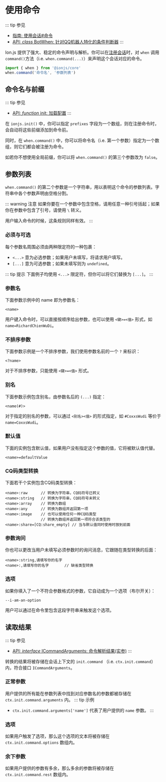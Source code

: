 # 使用命令
::: tip 参见
- [指南: 使用会话#命令](using-sessions.html#命令)
- [API: *class* BotWhen: 针对QQ机器人特化的条件判断器](/api/classes.html#botwhen)
:::

Ion.js 提供了强大、稳定的命令声明与解析。你可以在[注册会话](using-sessions.html)时，对 `when` 调用 `command()`方法（i.e. `when.command(...)`）来声明这个会话对应的命令。
```js {2}
import { when } from '@ionjs/core'
when.command('命令名', '参数列表')
```

## 命令名与前缀
::: tip 参见
- [API: *function* init: 加载配置](/api/functions.html#init)
:::

在 `ionjs.init()` 中，你可以指定 `prefixes` 字段为一个数组，则在注册命令时，会自动将这些前缀添加到命令前。

同时，在 `when.command()` 中，你可以将命令名（i.e. 第一个参数）指定为一个数组，则它们都会被注册为命令。

如若你不想使用全局前缀，你可以将 `when.command()` 的第三个参数改为 `false`。

## 参数列表
`when.command()` 的第二个参数是一个字符串，用以表明这个命令的参数列表。字符串中各个参数声明由空格分割。

::: warning 注意
如果你要在一个参数中包含空格，请用任意一种引号括起；如果你在参数中包含了引号，请使用 `\` 转义。

用户输入命令的时候，这条规则同样有效。
:::

### 必须与可选
每个参数名周围必须由两种限定符的一种包裹：
- `<...>` 意为必选参数；如果用户未填写，将请求用户填写。
- `[...]` 意为可选参数；如果未填写则为 `undefined`。

::: tip 提示
下面例子均使用 `<...>` 限定符，但你可以将它们替换为 `[...]`。
:::

### 参数名
下面参数示例中的 name 即为参数名：
```
<name>
```
用户键入命令时，可以直接按顺序给出参数，也可以使用 `<键>=<值>` 形式，如 `name=RichardChienWuDi`。

### 不排序参数
下面参数示例是一个不排序参数，我们使用参数名前的一个 `?` 来标识：
```
<?name>
```
对于不排序参数，只能使用 `<键>=<值>` 形式。

### 别名
下面参数示例包含别名，由参数名后的 `(...)` 指定：
```
<name(#)>
```
对于指定的别名的参数，可以通过 `<别名><值>` 的形式指定，如 `#CoxxsWudi` 等价于 `name=CoxxsWudi`。

### 默认值
下面的实例包含默认值，如果用户没有指定这个参数的值，它将被默认值代替。
```
<name>=defaultValue
```

### CQ码类型转换
下面若干个实例包含CQ码类型转换：
```
<name>:raw      // 转换为字符串，CQ码符号已转义
<name>:string   // 转换为字符串，CQ码符号未转义
<name>:array    // 转换为数组
<name>:any      // 转换为数组并返回第一项
<name>:image    // 也可以使用任何一种CQ码类型
                // 转换为数组并返回第一项符合该类型的
<name>:share=[CQ:share_empty] // 当与默认值同时使用时放到前面
```

### 参数询问
你也可以更改当用户未填写必须参数时的询问消息，它跟随在类型转换的后面：
```
<name>:string,请填写你的名字
<name>:,请填写你的名字       // 缺省类型转换
```

### 选项
如果你填入了一个不符合参数格式的参数，它自动成为一个选项（布尔开关）：
```
--i-am-an-option
```
用户可以通过在命令里包含这段字符串来触发这个选项。

## 读取结果
::: tip 参见
- [API: *interface* ICommandArguments: 命令解析结果(实参)](/api/interfaces.html#icommandarguments)
:::

转换的结果将被存储在会话上下文的 `init.command` （i.e. `ctx.init.command`）内，符合接口 `ICommandArguments`。

### 正常参数
用户提供的所有能在参数列表中找到对应参数名的参数都被存储在 `ctx.init.command.arguments` 内。
::: tip 示例
- `ctx.init.command.arguments['name']` 代表了用户提供的 `name` 参数。
:::

### 选项
如果用户触发了选项，那么这个选项的文本将被存储在 `ctx.init.command.options` 数组内。

### 余下参数
如果用户提供的参数有多余，那么多余的参数将被存储在 `ctx.init.command.rest` 数组内。